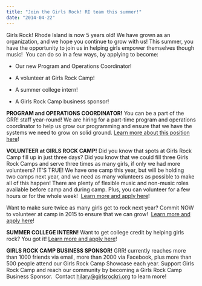 ```yaml
---
title: "Join the Girls Rock! RI team this summer!"
date: "2014-04-22"
---
```


Girls Rock! Rhode Island is now 5 years old! We have grown as an organization, and we hope you continue to grow with us! This summer, you have the opportunity to join us in helping girls empower themselves though music!  You can do so in a few ways, by applying to become:

- Our new Program and Operations Coordinator!

- A volunteer at Girls Rock Camp!

- A summer college intern!

- A Girls Rock Camp business sponsor!

**PROGRAM and OPERATIONS COORDINATOR!** You can be a part of the GRR! staff year-round! We are hiring for a part-time program and operations coordinator to help us grow our programming and ensure that we have the systems we need to grow on solid ground. [Learn more about this position here](http://girlsrockri.org/join-our-team/)!

**VOLUNTEER at GIRLS ROCK CAMP!** Did you know that spots at Girls Rock Camp fill up in just three days? Did you know that we could fill three Girls Rock Camps and serve three times as many girls, if only we had more volunteers? IT'S TRUE! We have one camp this year, but will be holding two camps next year, and we need as many volunteers as possible to make all of this happen! There are plenty of flexible music and non-music roles available before camp and during camp. Plus, you can volunteer for a few hours or for the whole week!  [Learn more and apply here](http://girlsrockri.org/volunteer/)!

Want to make sure twice as many girls get to rock next year? Commit NOW to volunteer at camp in 2015 to ensure that we can grow!  [Learn more and apply here](https://docs.google.com/forms/d/1KhuEelgGUyVtfTaDjdXHjGlKMoxiO7jGkkGRueE_p6k/viewform)!

**SUMMER COLLEGE INTERN!** Want to get college credit by helping girls rock? You got it! [Learn more and apply here](http://girlsrockri.org/join-our-team/)!

**GIRLS ROCK CAMP BUSINESS SPONSOR!** GRR! currently reaches more than 1000 friends via email, more than 2000 via Facebook, plus more than 500 people attend our Girls Rock Camp Showcase each year. Support Girls Rock Camp and reach our community by becoming a Girls Rock Camp Business Sponsor.  Contact hilary@girlsrockri.org to learn more!
